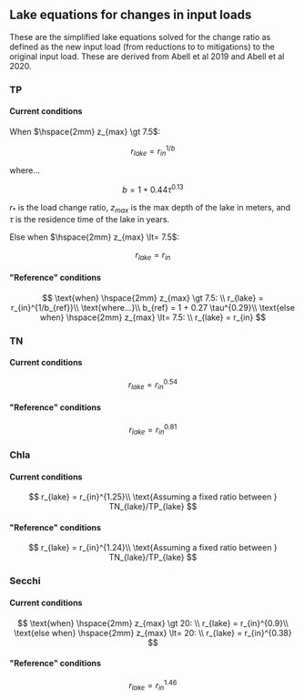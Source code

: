 ## Lake equations for changes in input loads
These are the simplified lake equations solved for the change ratio as defined as the new input load (from reductions to to mitigations) to the original input load. These are derived from Abell et al 2019 and Abell et al 2020.

### TP
#### Current conditions
When $\hspace{2mm} z_{max} \gt 7.5$:

$$
r_{lake} = r_{in}^{1/b}
$$

where...

$$
b = 1 + 0.44 \tau^{0.13}
$$

$r_{*}$ is the load change ratio, $z_{max}$ is the max depth of the lake in meters, and $\tau$ is the residence time of the lake in years.

Else when $\hspace{2mm} z_{max} \lt= 7.5$:

$$
r_{lake} = r_{in}
$$

#### "Reference" conditions
$$
\text{when} \hspace{2mm} z_{max} \gt 7.5: \\
r_{lake} = r_{in}^{1/b_{ref}}\\
\text{where...}\\
b_{ref} = 1 + 0.27 \tau^{0.29}\\
\text{else when} \hspace{2mm} z_{max} \lt= 7.5: \\
r_{lake} = r_{in}
$$

### TN
#### Current conditions
$$
r_{lake} = r_{in}^{0.54}
$$

#### "Reference" conditions
$$
r_{lake} = r_{in}^{0.81}
$$

### Chla
#### Current conditions
$$
r_{lake} = r_{in}^{1.25}\\
\text{Assuming a fixed ratio between } TN_{lake}/TP_{lake}
$$

#### "Reference" conditions
$$
r_{lake} = r_{in}^{1.24}\\
\text{Assuming a fixed ratio between } TN_{lake}/TP_{lake}
$$

### Secchi
#### Current conditions
$$
\text{when} \hspace{2mm} z_{max} \gt 20: \\
r_{lake} = r_{in}^{0.9}\\
\text{else when} \hspace{2mm} z_{max} \lt= 20: \\
r_{lake} = r_{in}^{0.38}
$$

#### "Reference" conditions
$$
r_{lake} = r_{in}^{1.46}
$$










































